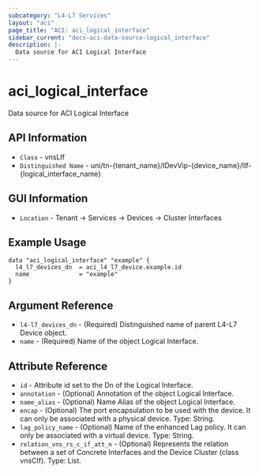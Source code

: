 ```yaml
---
subcategory: "L4-L7 Services"
layout: "aci"
page_title: "ACI: aci_logical_interface"
sidebar_current: "docs-aci-data-source-logical_interface"
description: |-
  Data source for ACI Logical Interface
---
```


# aci_logical_interface #

Data source for ACI Logical Interface

## API Information ##

* `Class` - vnsLIf
* `Distinguished Name` - uni/tn-{tenant_name}/lDevVip-{device_name}/lIf-{logical_interface_name}

## GUI Information ##

* `Location` - Tenant -> Services -> Devices -> Cluster Interfaces

## Example Usage ##

```hcl
data "aci_logical_interface" "example" {
  l4_l7_devices_dn  = aci_l4_l7_device.example.id
  name              = "example"
}
```

## Argument Reference ##

* `l4-l7_devices_dn` - (Required) Distinguished name of parent L4-L7 Device object.
* `name` - (Required) Name of the object Logical Interface.

## Attribute Reference ##
* `id` - Attribute id set to the Dn of the Logical Interface.
* `annotation` - (Optional) Annotation of the object Logical Interface.
* `name_alias` - (Optional) Name Alias of the object Logical Interface.
* `encap` - (Optional) The port encapsulation to be used with the device. It can only be associated with a physical device. Type: String.
* `lag_policy_name` - (Optional) Name of the enhanced Lag policy. It can only be associated with a virtual device. Type: String.
* `relation_vns_rs_c_if_att_n` - (Optional) Represents the relation between a set of Concrete Interfaces and the Device Cluster (class vnsCIf). Type: List.